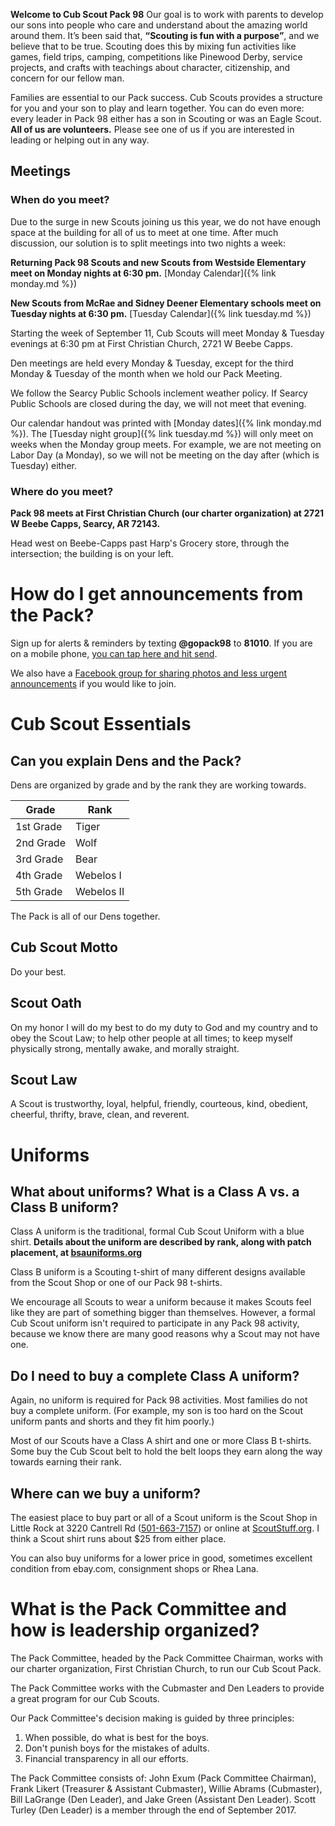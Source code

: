 **Welcome to Cub Scout Pack 98** Our goal is to work with parents to develop our sons into people who care and understand about the amazing world around them. It’s been said that, **“Scouting is fun with a purpose”**, and we believe that to be true. Scouting does this by mixing fun activities like games, field trips, camping, competitions like Pinewood Derby, service projects, and crafts with teachings about character, citizenship, and concern for our fellow man.

Families are essential to our Pack success. Cub Scouts provides a structure for you and your son to play and learn together. You can do even more: every leader in Pack 98 either has a son in Scouting or was an Eagle Scout. **All of us are volunteers.** Please see one of us if you are interested in leading or helping out in any way.

## Meetings
### When do you meet?
Due to the surge in new Scouts joining us this year, we do not have enough space at the building for all of us to meet at one time. After much discussion, our solution is to split meetings into two nights a week:

**Returning Pack 98 Scouts and new Scouts from Westside Elementary meet on Monday nights at 6:30 pm.** [Monday Calendar]({% link monday.md %})

**New Scouts from McRae and Sidney Deener Elementary schools meet on Tuesday nights at 6:30 pm.** [Tuesday Calendar]({% link tuesday.md %})

Starting the week of September 11, Cub Scouts will meet Monday & Tuesday evenings at 6:30 pm at First Christian Church, 2721 W Beebe Capps.

Den meetings are held every Monday & Tuesday, except for the third Monday & Tuesday of the month when we hold our Pack Meeting.

We follow the Searcy Public Schools inclement weather policy. If Searcy Public Schools are closed during the day, we will not meet that evening. 

Our calendar handout was printed with [Monday dates]({% link monday.md %}). The [Tuesday night group]({% link tuesday.md %}) will only meet on weeks when the Monday group meets. For example, we are not meeting on Labor Day (a Monday), so we will not be meeting on the day after (which is Tuesday) either.

### Where do you meet?
**Pack 98 meets at First Christian Church (our charter organization) at 2721 W Beebe Capps, Searcy, AR 72143.**

Head west on Beebe-Capps past Harp's Grocery store, through the intersection; the building is on your left.

# How do I get announcements from the Pack?
Sign up for alerts & reminders by texting **@gopack98** to **81010**. If you are on a mobile phone, [you can tap here and hit send](sms:81010&body=@gopack98).

We also have a [Facebook group for sharing photos and less urgent announcements](https://www.facebook.com/groups/searcypack98/) if you would like to join.

# Cub Scout Essentials
## Can you explain Dens and the Pack?
Dens are organized by grade and by the rank they are working towards.

Grade | Rank 
----- | ----
1st Grade | Tiger
2nd Grade | Wolf
3rd Grade | Bear
4th Grade | Webelos I
5th Grade | Webelos II

The Pack is all of our Dens together.

## Cub Scout Motto
Do your best.

## Scout Oath
On my honor I will do my best to do my duty to God and my country and to obey the Scout Law; to help other people at all times; to keep myself physically strong, mentally awake, and morally straight.

## Scout Law
A Scout is trustworthy, loyal, helpful, friendly, courteous, kind, obedient, cheerful, thrifty, brave, clean, and reverent. 

# Uniforms
## What about uniforms? What is a Class A vs. a Class B uniform?
Class A uniform is the traditional, formal Cub Scout Uniform with a blue shirt. **Details about the uniform are described by rank, along with patch placement, at [bsauniforms.org](http://bsauniforms.org/)**

Class B uniform is a Scouting t-shirt of many different designs available from the Scout Shop or one of our Pack 98 t-shirts.

We encourage all Scouts to wear a uniform because it makes Scouts feel like they are part of something bigger than themselves. However, a formal Cub Scout uniform isn't required to participate in any Pack 98 activity, because we know there are many good reasons why a Scout may not have one.

## Do I need to buy a complete Class A uniform?
Again, no uniform is required for Pack 98 activities. Most families do not buy a complete uniform. (For example, my son is too hard on the Scout uniform pants and shorts and they fit him poorly.)

Most of our Scouts have a Class A shirt and one or more Class B t-shirts. Some buy the Cub Scout belt to hold the belt loops they earn along the way towards earning their rank.

## Where can we buy a uniform?
The easiest place to buy part or all of a Scout uniform is the Scout Shop in Little Rock at 3220 Cantrell Rd ([501-663-7157](tel:501-663-7157)) or online at [ScoutStuff.org](https://scoutstuff.org). I think a Scout shirt runs about $25 from either place.

You can also buy uniforms for a lower price in good, sometimes excellent condition from ebay.com, consignment shops or Rhea Lana.

# What is the Pack Committee and how is leadership organized?
The Pack Committee, headed by the Pack Committee Chairman, works with our charter organization, First Christian Church, to run our Cub Scout Pack.

The Pack Committee works with the Cubmaster and Den Leaders to provide a great program for our Cub Scouts.

Our Pack Committee's decision making is guided by three principles:
1. When possible, do what is best for the boys.
2. Don't punish boys for the mistakes of adults.
3. Financial transparency in all our efforts.

The Pack Committee consists of: John Exum (Pack Committee Chairman), Frank Likert (Treasurer & Assistant Cubmaster), Willie Abrams (Cubmaster), Bill LaGrange (Den Leader), and Jake Green (Assistant Den Leader). Scott Turley (Den Leader) is a member through the end of September 2017.
